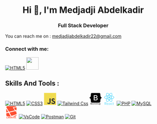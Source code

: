 
  <h1 align="center">Hi 👋, I'm Medjadji Abdelkadir</h1>
  <h3 align="center">Full Stack Developer</h3>


You can reach me on : medjadjiabdelkadir22@gmail.com <br>

<h3 align="left">Connect with me:</h3>

[<img src="[https://www.vectorlogo.zone/logos/w3_html5/w3_html5-icon.svg](https://raw.githubusercontent.com/rahuldkjain/github-profile-readme-generator/master/src/images/icons/Social/facebook.svg)"  alt="HTML5" width="40" height="40">]([https://developer.mozilla.org/en-US/docs/Web/HTML](https://fb.com/100008402194564))
[<img src="https://www.vectorlogo.zone/logos/linkedin/linkedin-icon.svg" width="40" height="40" >](https://www.linkedin.com/in/medjadji-abdelkadir)


## Skills And Tools :
[<img src="https://www.vectorlogo.zone/logos/w3_html5/w3_html5-icon.svg"  alt="HTML5" width="40" height="40">](https://developer.mozilla.org/en-US/docs/Web/HTML) [<img src="https://www.vectorlogo.zone/logos/w3_css/w3_css-icon.svg" alt="CSS3" width="40" height="40">](https://developer.mozilla.org/en-US/docs/Web/CSS)  [<img src="https://raw.githubusercontent.com/devicons/devicon/master/icons/javascript/javascript-original.svg"  alt="JavaScript" width="40" height="40">](https://developer.mozilla.org/en-US/docs/Web/JavaScript) [<img src="https://www.vectorlogo.zone/logos/tailwindcss/tailwindcss-icon.svg" alt="Tailwind Css" width="40" height="40">](https://tailwindcss.com) [<img src="https://raw.githubusercontent.com/devicons/devicon/master/icons/bootstrap/bootstrap-plain-wordmark.svg" alt="Bootstrap" width="40" height="40"/>](https://getbootstrap.com) [<img src="https://raw.githubusercontent.com/devicons/devicon/master/icons/react/react-original-wordmark.svg" alt="ReactJS" width="40" height="40">](https://reactjs.org) [<img src="https://www.vectorlogo.zone/logos/php/php-icon.svg" alt="PHP" width="40" height="40">](https://www.php.net) [<img src="https://www.vectorlogo.zone/logos/mysql/mysql-official.svg" alt="MySQL" width="40" height="40">](https://www.mysql.com) [<img src="https://raw.githubusercontent.com/devicons/devicon/master/icons/laravel/laravel-plain-wordmark.svg" alt="Laravel" width="40" height="40">](https://laravel.com) [<img src="https://www.vectorlogo.zone/logos/visualstudio_code/visualstudio_code-icon.svg"  alt="VsCode" width="40" height="40">](https://code.visualstudio.com) [<img src="https://www.vectorlogo.zone/logos/getpostman/getpostman-icon.svg" alt="Postman" width="40" height="40">](https://www.postman.com) [<img src="https://www.vectorlogo.zone/logos/git-scm/git-scm-icon.svg" alt="Git" width="40" height="40">](https://git-scm.com)






<!--
**MedjadjiAbdelkadir/MedjadjiAbdelkadir** is a ✨ _special_ ✨ repository because its `README.md` (this file) appears on your GitHub profile.

## My Content :

Here are some ideas to get you started:

- 🔭 I’m currently working on ...
- 🌱 I’m currently learning ...
- 👯 I’m looking to collaborate on ...
- 🤔 I’m looking for help with ...
- 💬 Ask me about ...
- 📫 How to reach me: ...
- 😄 Pronouns: ...
- ⚡ Fun fact: ...
-->

